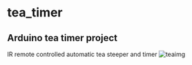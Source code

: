 # tea_timer
## Arduino tea timer project 
IR remote controlled automatic tea steeper and timer 
![teaimg](https://user-images.githubusercontent.com/26885099/42671101-fe3888b6-8623-11e8-818d-8549513f0dde.jpg)

